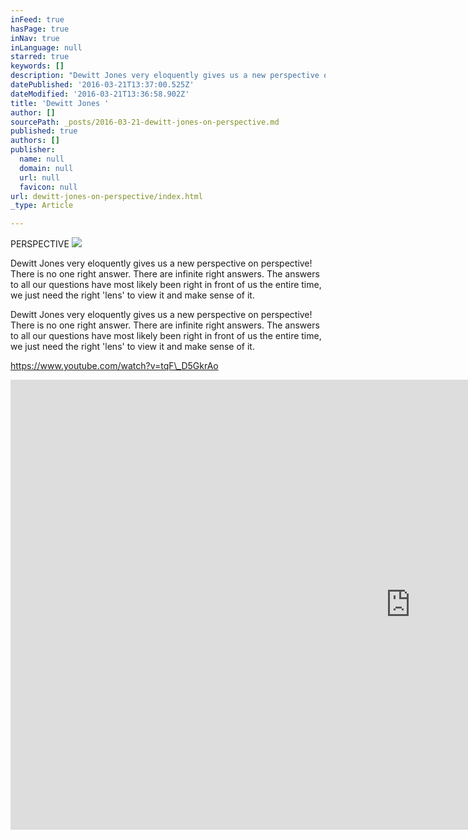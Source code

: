 ```yaml
---
inFeed: true
hasPage: true
inNav: true
inLanguage: null
starred: true
keywords: []
description: "Dewitt Jones very eloquently gives us a new perspective on perspective! There is no one right answer. There are infinite right answers. The answers to all our questions have most likely been right in front of us the entire time, we just need the right 'lens' to view it and make sense of it."
datePublished: '2016-03-21T13:37:00.525Z'
dateModified: '2016-03-21T13:36:58.902Z'
title: 'Dewitt Jones '
author: []
sourcePath: _posts/2016-03-21-dewitt-jones-on-perspective.md
published: true
authors: []
publisher:
  name: null
  domain: null
  url: null
  favicon: null
url: dewitt-jones-on-perspective/index.html
_type: Article

---
```

PERSPECTIVE
![](https://the-grid-user-content.s3-us-west-2.amazonaws.com/e614148b-c08a-4e74-8978-c5c16f4c461a.jpg)

Dewitt Jones very eloquently gives us a new perspective on perspective! There is no one right answer. There are infinite right answers. The answers to all our questions have most likely been right in front of us the entire time, we just need the right 'lens' to view it and make sense of it.

Dewitt Jones very eloquently gives us a new perspective on perspective! There is no one right answer. There are infinite right answers. The answers to all our questions have most likely been right in front of us the entire time, we just need the right 'lens' to view it and make sense of it.

https://www.youtube.com/watch?v=tqF\_D5GkrAo

<iframe width="1280" height="720" src="https://www.youtube.com/embed/tqF_D5GkrAo" frameborder="0" allowfullscreen="" style=""></iframe>